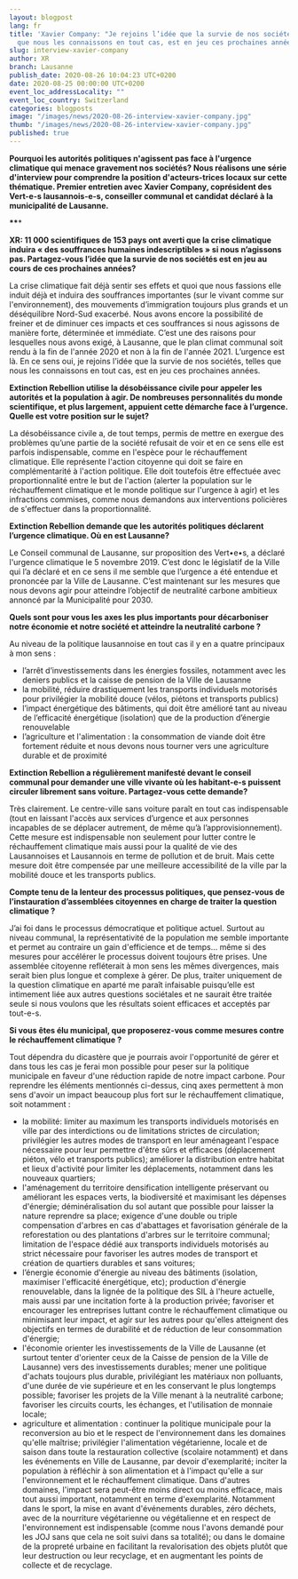 ```yaml
---
layout: blogpost
lang: fr
title: 'Xavier Company: "Je rejoins l’idée que la survie de nos sociétés, telles
  que nous les connaissons en tout cas, est en jeu ces prochaines années"'
slug: interview-xavier-company
author: XR
branch: Lausanne
publish_date: 2020-08-26 10:04:23 UTC+0200
date: 2020-08-25 00:00:00 UTC+0200
event_loc_addressLocality: ""
event_loc_country: Switzerland
categories: blogposts
image: "/images/news/2020-08-26-interview-xavier-company.jpg"
thumb: "/images/news/2020-08-26-interview-xavier-company.jpg"
published: true
---
```

**Pourquoi les autorités politiques n'agissent pas face à l'urgence climatique qui menace gravement nos sociétés? Nous réalisons une série d'interview pour comprendre la position d'acteurs-trices locaux sur cette thématique. Premier entretien avec Xavier Company, coprésident des Vert-e-s lausannois-e-s, conseiller communal et candidat déclaré à la municipalité de Lausanne.**

**\*\****

**XR: 11 000 scientifiques de 153 pays ont  averti que la crise climatique induira « des souffrances humaines indescriptibles » si nous n’agissons pas. Partagez-vous l’idée que la survie de nos sociétés est en jeu au cours de ces prochaines années?**

La crise climatique fait déjà sentir ses effets et quoi que nous fassions elle induit déjà et induira des souffrances importantes (sur le vivant comme sur l'environnement), des mouvements d’immigration toujours plus grands et un déséquilibre Nord-Sud exacerbé.
Nous avons encore la possibilité de freiner et de diminuer ces impacts et ces souffrances si nous agissons de manière forte, déterminée et immédiate. C’est une des raisons pour lesquelles nous avons exigé, à Lausanne, que le plan climat communal soit rendu à la fin de l'année 2020 et non à la fin de l'année 2021. L’urgence est là. En ce sens oui, je rejoins l’idée que la survie de nos sociétés, telles que nous les connaissons en tout cas, est en jeu ces prochaines années.

**Extinction Rebellion utilise la désobéissance civile pour appeler les autorités et la population à agir. De nombreuses personnalités du monde scientifique, et plus largement, appuient cette démarche face à l’urgence. Quelle est votre position sur le sujet?**

La désobéissance civile a, de tout temps, permis de mettre en exergue des problèmes qu’une partie de la société refusait de voir et en ce sens elle est parfois indispensable, comme en l'espèce pour le réchauffement climatique. Elle représente l'action citoyenne qui doit se faire en complémentarité à l'action politique. Elle doit toutefois être effectuée avec proportionnalité entre le but de l'action (alerter la population sur le réchauffement climatique et le monde politique sur l'urgence à agir) et les infractions commises, comme nous demandons aux interventions policières de s'effectuer dans la proportionnalité. 

**Extinction Rebellion demande que les autorités politiques déclarent l’urgence climatique. Où en est Lausanne?**

Le Conseil communal de Lausanne, sur proposition des Vert•e•s, a déclaré l'urgence climatique le 5 novembre 2019. C’est donc le législatif de la Ville qui l’a déclaré et en ce sens il me semble que l’urgence a été entendue et prononcée par la Ville de Lausanne. C’est maintenant sur les mesures que nous devons agir pour atteindre l’objectif de neutralité carbone ambitieux annoncé par la Municipalité pour 2030.

**Quels sont pour vous les axes les plus importants pour décarboniser notre économie et notre société et atteindre la neutralité carbone ?**

Au niveau de la politique lausannoise en tout cas il y en a quatre principaux à mon sens :

* l’arrêt d’investissements dans les énergies fossiles, notamment avec les deniers publics et la caisse de pension de la Ville de Lausanne
* la mobilité, réduire drastiquement les transports individuels motorisés pour privilégier la mobilité douce (vélos, piétons et transports publics)
* l’impact énergétique des bâtiments, qui doit être amélioré tant au niveau de l’efficacité énergétique (isolation) que de la production d’énergie renouvelable
* l’agriculture et l'alimentation : la consommation de viande doit être fortement réduite et nous devons nous tourner vers une agriculture durable et de proximité

**Extinction Rebellion a régulièrement manifesté devant le conseil communal pour demander une ville vivante où les habitant-e-s puissent circuler librement sans voiture. Partagez-vous cette demande?**

Très clairement. Le centre-ville sans voiture paraît en tout cas indispensable (tout en laissant l'accès aux services d’urgence et aux personnes incapables de se déplacer autrement, de même qu’à l’approvisionnement). Cette mesure est indispensable non seulement pour lutter contre le réchauffement climatique mais aussi pour la qualité de vie des Lausannoises et Lausannois en terme de pollution et de bruit. Mais cette mesure doit être compensée par une meilleure accessibilité de la ville par la mobilité douce et les transports publics.

**Compte tenu de la lenteur des processus politiques, que pensez-vous de l’instauration d’assemblées citoyennes en charge de traiter la question climatique ?**

J’ai foi dans le processus démocratique et politique actuel. Surtout au niveau communal, la représentativité de la population me semble importante et permet au contraire un gain d'efficience et de temps... même si des mesures pour accélérer le processus doivent toujours être prises. Une assemblée citoyenne refléterait à mon sens les mêmes divergences, mais serait bien plus longue et complexe à gérer. De plus, traiter uniquement de la question climatique en aparté me paraît infaisable puisqu’elle est intimement liée aux autres questions sociétales et ne saurait être traitée seule si nous voulons que les résultats soient efficaces et acceptés par tout-e-s.

**Si vous êtes élu municipal, que proposerez-vous comme mesures contre le réchauffement climatique ?**

Tout dépendra du dicastère que je pourrais avoir l'opportunité de gérer et dans tous les cas je ferai mon possible pour peser sur la politique municipale en faveur d'une réduction rapide de notre impact carbone. Pour reprendre les éléments mentionnés ci-dessus, cinq axes permettent à mon sens d'avoir un impact beaucoup plus fort sur le réchauffement climatique, soit notamment :

* la mobilité: limiter au maximum les transports individuels motorisés en ville par des interdictions ou de limitations strictes de circulation; privilégier les autres modes de transport en leur aménageant l'espace nécessaire pour leur permettre d'être sûrs et efficaces (déplacement piéton, vélo et transports publics); améliorer la distribution entre habitat et lieux d'activité pour limiter les déplacements, notamment dans les nouveaux quartiers;
* l'aménagement du territoire densification intelligente préservant ou améliorant les espaces verts, la biodiversité et maximisant les dépenses d'énergie; déminéralisation du sol autant que possible pour laisser la nature reprendre sa place; exigence d'une double ou triple compensation d'arbres en cas d'abattages et favorisation générale de la reforestation ou des plantations d'arbres sur le territoire communal; limitation de l'espace dédié aux transports individuels motorisés au strict nécessaire pour favoriser les autres modes de transport et création de quartiers durables et sans voitures;
* l’énergie économie d'énergie au niveau des bâtiments (isolation, maximiser l'efficacité énergétique, etc); production d'énergie renouvelable, dans la lignée de la politique des SIL à l'heure actuelle, mais aussi par une incitation forte à la production privée; favoriser et encourager les entreprises luttant contre le réchauffement climatique ou minimisant leur impact, et agir sur les autres pour qu'elles atteignent des objectifs en termes de durabilité et de réduction de leur consommation d'énergie;
* l'économie orienter les investissements de la Ville de Lausanne (et surtout tenter d'orienter ceux de la Caisse de pension de la Ville de Lausanne) vers des investissements durables; mener une politique d'achats toujours plus durable, privilégiant les matériaux non polluants, d'une durée de vie supérieure et en les conservant le plus longtemps possible; favoriser les projets de la Ville menant à la neutralité carbone; favoriser les circuits courts, les échanges, et l'utilisation de monnaie locale;
* agriculture et alimentation : continuer la politique municipale pour la reconversion au bio et le respect de l'environnement dans les domaines qu'elle maîtrise; privilégier l'alimentation végétarienne, locale et de saison dans toute la restauration collective (scolaire notamment) et dans les événements en Ville de Lausanne, par devoir d'exemplarité; inciter la population à réfléchir à son alimentation et à l'impact qu'elle a sur l'environnement et le réchauffement climatique. Dans d'autres domaines, l'impact sera peut-être moins direct ou moins efficace, mais tout aussi important, notamment en terme d'exemplarité. Notamment dans le sport, la mise en avant d'événements durables, zéro déchets, avec de la nourriture végétarienne ou végétalienne et en respect de l'environnement est indispensable (comme nous l'avons demandé pour les JOJ sans que cela ne soit suivi dans sa totalité); ou dans le domaine de la propreté urbaine en facilitant la revalorisation des objets plutôt que leur destruction ou leur recyclage, et en augmentant les points de collecte et de recyclage.

